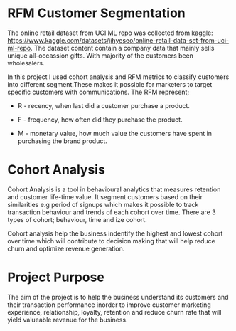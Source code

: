 # RFM Customer Segmentation
The online retail dataset from UCI ML repo was collected from kaggle: https://www.kaggle.com/datasets/jihyeseo/online-retail-data-set-from-uci-ml-repo. The dataset content contain a company data that mainly sells unique all-occassion gifts. With majority of the customers been wholesalers.

In this project I used cohort analysis and RFM metrics to classify customers into different segment.These makes it possible for marketers to target specific customers with communications. The RFM represent;

* R - recency, when last did a customer purchase a product.

* F - frequency, how often did they purchase the product.

* M - monetary value, how much value the customers have spent in purchasing the brand product.

# Cohort Analysis
Cohort Analysis is a tool in behavioural analytics that measures retention and customer life-time value. It segment customers based on their similarities e.g period of signups which makes it possible to track transaction behaviour and trends of each cohort over time. There are 3 types of cohort; behaviour, time and ize cohort.

Cohort analysis help the business indentify the highest and lowest cohort over time which will contribute to decision making that will help reduce churn and optimize revenue generation.

# Project Purpose
The aim of the project is to help the business understand its customers and their transaction performance inorder to improve customer marketing experience, relationship, loyalty, retention and reduce churn rate that will yield valueable revenue for the business.

